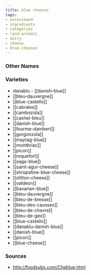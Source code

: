 ```yaml
---
title: blue cheeses
tags:
- unreviewed
- ingredients
- categories
- land-animals
- dairy
- cheese
- blue-cheeses
---
```



### Other Names


### Varieties

* danablu - [[danish-blue]]
* [[bleu-dauvergne]]
* [[blue-castello]]
* [[cabrales]]
* [[cambozola]]
* [[cashel-bleu]]
* [[danish-blue]]
* [[fourme-dambert]]
* [[gorgonzola]]
* [[maytag-blue]]
* [[montbriac]]
* [[picon]]
* [[roquefort]]
* [[saga-blue]]
* [[saint-agur-cheese]]
* [[shropshire-blue-cheese]]
* [[stilton-cheese]]
* [[valdeon]]
* [[bavarian-blue]]
* [[bleu-dauvergne]]
* [[bleu-de-bresse]]
* [[bleu-des-causses]]
* [[bleu-de-chevre]]
* [[bleu-de-gex]]
* [[blue-castello]]
* [[danablu-danish-blue]]
* [[danish-blue]]
* [[picon]]
* [[blue-cheese]]

### Sources
* http://foodsubs.com/Cheblue.html

